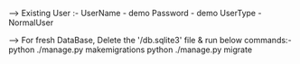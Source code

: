 --> Existing User :-
        UserName - demo
        Password - demo
        UserType - NormalUser

--> For fresh DataBase, Delete the '/db.sqlite3' file & run below commands:-
        python ./manage.py makemigrations
        python ./manage.py migrate
